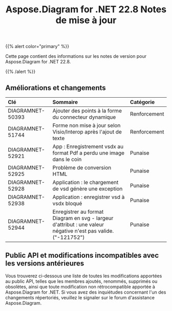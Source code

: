 ﻿---
title: Aspose.Diagram for .NET 22.8 Notes de mise à jour
type: docs
weight: 20
url: /fr/net/aspose-diagram-for-net-22-8-release-notes/
---
{{% alert color="primary" %}} 

Cette page contient des informations sur les notes de version pour Aspose.Diagram for .NET 22.8.

{{% /alert %}} 
## **Améliorations et changements**

|**Clé**|**Sommaire**|**Catégorie**|
|:- |:- |:- |
|DIAGRAMNET-50393|Ajouter des points à la forme du connecteur dynamique|Renforcement|
|DIAGRAMNET-51744|Forme non mise à jour selon Visio/Interop après l'ajout de texte|Renforcement|
|DIAGRAMNET-52921|App : Enregistrement vsdx au format Pdf a perdu une image dans le coin|Punaise|
|DIAGRAMNET-52925|Problème de conversion HTML|Punaise|
|DIAGRAMNET-52928|Application : le chargement de vsd génère une exception|Punaise|
|DIAGRAMNET-52938|Application : enregistrer vsd à vsdx bloqué|Punaise|
|DIAGRAMNET-52944|Enregistrer au format Diagram en svg - largeur d'attribut : une valeur négative n'est pas valide. ("-121752")|Punaise|

## **Public API et modifications incompatibles avec les versions antérieures**
Vous trouverez ci-dessous une liste de toutes les modifications apportées au public API, telles que les membres ajoutés, renommés, supprimés ou obsolètes, ainsi que toute modification non rétrocompatible apportée à Aspose.Diagram for .NET. Si vous avez des inquiétudes concernant l'un des changements répertoriés, veuillez le signaler sur le forum d'assistance Aspose.Diagram.
